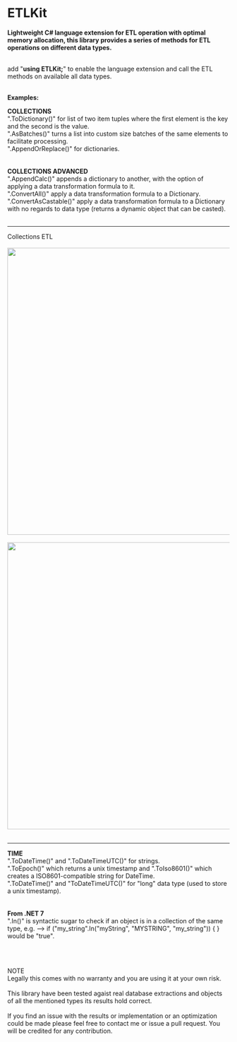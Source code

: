 # **ETLKit**
**Lightweight C# language extension for ETL operation with optimal memory allocation, this library provides a series of methods for ETL operations on different data types.**<br><br>

add "**using ETLKit;**" to enable the language extension and call the ETL methods on available all data types.
<br><br>

**Examples:**

**COLLECTIONS<br>**
".ToDictionary()" for list of two item tuples where the first element is the key and the second is the value.<br>
".AsBatches()" turns a list into custom size batches of the same elements to facilitate processing.<br>
".AppendOrReplace()" for dictionaries.<br>
<br><br>
**COLLECTIONS ADVANCED<br>**
".AppendCalc()" appends a dictionary to another, with the option of applying a data transformation formula to it.<br>
".ConvertAll()" apply a data transformation formula to a Dictionary.<br>
".ConvertAsCastable()" apply a data transformation formula to a Dictionary with no regards to data type (returns a dynamic object that can be casted).
<br><br>

---------------------------------------
Collections ETL<br><br>
<img src="https://user-images.githubusercontent.com/96583994/231188372-1f22e449-bd22-4da7-b09e-3b0f75d33dcb.png" width="650"><br><br>
<img src="https://user-images.githubusercontent.com/96583994/231190500-48aa7aa4-ff7a-45d7-84b2-85321c9942a6.png" width="650"><br><br>

---------------------------------------

**TIME<br>**
".ToDateTime()" and ".ToDateTimeUTC()" for strings.<br>
".ToEpoch()" which returns a unix timestamp and ".ToIso8601()" which creates a ISO8601-compatible string for DateTime.<br>
".ToDateTime()" and "ToDateTimeUTC()" for "long" data type (used to store a unix timestamp).<br>
<br><br>
**From .NET 7<br>**
".In()" is syntactic sugar to check if an object is in a collection of the same type, e.g. --> if ("my_string".In("myString", "MYSTRING", "my_string")) { } would be "true".<br>

<br><br>

NOTE<br>
Legally this comes with no warranty and you are using it at your own risk.
<br><br>
This library have been tested agaist real database extractions and objects of all the mentioned types its results hold correct.
<br><br>
If you find an issue with the results or implementation or an optimization could be made please feel free to contact me or issue a pull request.
You will be credited for any contribution.
